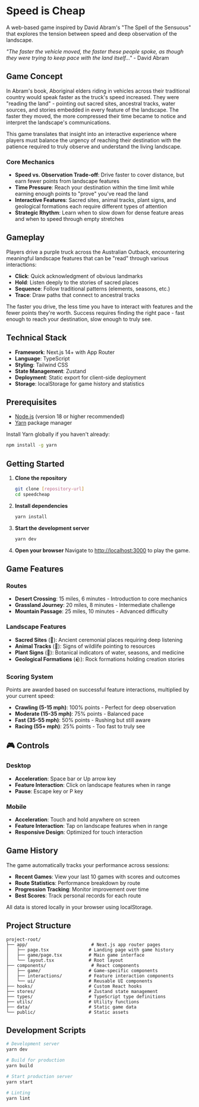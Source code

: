 # Speed is Cheap

A web-based game inspired by David Abram's "The Spell of the Sensuous" that explores the tension between speed and deep observation of the landscape.

*"The faster the vehicle moved, the faster these people spoke, as though they were trying to keep pace with the land itself..."* - David Abram

## Game Concept

In Abram's book, Aboriginal elders riding in vehicles across their traditional country would speak faster as the truck's speed increased. They were "reading the land" - pointing out sacred sites, ancestral tracks, water sources, and stories embedded in every feature of the landscape. The faster they moved, the more compressed their time became to notice and interpret the landscape's communications.

This game translates that insight into an interactive experience where players must balance the urgency of reaching their destination with the patience required to truly observe and understand the living landscape.

### Core Mechanics

- **Speed vs. Observation Trade-off**: Drive faster to cover distance, but earn fewer points from landscape features
- **Time Pressure**: Reach your destination within the time limit while earning enough points to "prove" you've read the land
- **Interactive Features**: Sacred sites, animal tracks, plant signs, and geological formations each require different types of attention
- **Strategic Rhythm**: Learn when to slow down for dense feature areas and when to speed through empty stretches

## Gameplay

Players drive a purple truck across the Australian Outback, encountering meaningful landscape features that can be "read" through various interactions:

- **Click**: Quick acknowledgment of obvious landmarks
- **Hold**: Listen deeply to the stories of sacred places
- **Sequence**: Follow traditional patterns (elements, seasons, etc.)
- **Trace**: Draw paths that connect to ancestral tracks

The faster you drive, the less time you have to interact with features and the fewer points they're worth. Success requires finding the right pace - fast enough to reach your destination, slow enough to truly see.

## Technical Stack

- **Framework**: Next.js 14+ with App Router
- **Language**: TypeScript
- **Styling**: Tailwind CSS
- **State Management**: Zustand
- **Deployment**: Static export for client-side deployment
- **Storage**: localStorage for game history and statistics

## Prerequisites

- [Node.js](https://nodejs.org/) (version 18 or higher recommended)
- [Yarn](https://yarnpkg.com/) package manager

Install Yarn globally if you haven't already:

```bash
npm install -g yarn
```

## Getting Started

1. **Clone the repository**

   ```bash
   git clone [repository-url]
   cd speedcheap
   ```

2. **Install dependencies**

   ```bash
   yarn install
   ```

3. **Start the development server**

   ```bash
   yarn dev
   ```

4. **Open your browser**
   Navigate to [http://localhost:3000](http://localhost:3000) to play the game.

## Game Features

### Routes

- **Desert Crossing**: 15 miles, 6 minutes - Introduction to core mechanics
- **Grassland Journey**: 20 miles, 8 minutes - Intermediate challenge
- **Mountain Passage**: 25 miles, 10 minutes - Advanced difficulty

### Landscape Features

- **Sacred Sites** (🗿): Ancient ceremonial places requiring deep listening
- **Animal Tracks** (🦘): Signs of wildlife pointing to resources
- **Plant Signs** (🌿): Botanical indicators of water, seasons, and medicine
- **Geological Formations** (🪨): Rock formations holding creation stories

### Scoring System

Points are awarded based on successful feature interactions, multiplied by your current speed:

- **Crawling (5-15 mph)**: 100% points - Perfect for deep observation
- **Moderate (15-35 mph)**: 75% points - Balanced pace
- **Fast (35-55 mph)**: 50% points - Rushing but still aware
- **Racing (55+ mph)**: 25% points - Too fast to truly see

## 🎮 Controls

### Desktop

- **Acceleration**: Space bar or Up arrow key
- **Feature Interaction**: Click on landscape features when in range
- **Pause**: Escape key or P key

### Mobile

- **Acceleration**: Touch and hold anywhere on screen
- **Feature Interaction**: Tap on landscape features when in range
- **Responsive Design**: Optimized for touch interaction

## Game History

The game automatically tracks your performance across sessions:

- **Recent Games**: View your last 10 games with scores and outcomes
- **Route Statistics**: Performance breakdown by route
- **Progression Tracking**: Monitor improvement over time
- **Best Scores**: Track personal records for each route

All data is stored locally in your browser using localStorage.

## Project Structure

```
project-root/
├── app/                        # Next.js app router pages
│   ├── page.tsx               # Landing page with game history
│   ├── game/page.tsx          # Main game interface
│   └── layout.tsx             # Root layout
├── components/                 # React components
│   ├── game/                  # Game-specific components
│   ├── interactions/          # Feature interaction components
│   └── ui/                    # Reusable UI components
├── hooks/                     # Custom React hooks
├── stores/                    # Zustand state management
├── types/                     # TypeScript type definitions
├── utils/                     # Utility functions
├── data/                      # Static game data
└── public/                    # Static assets
```

## Development Scripts

```bash
# Development server
yarn dev

# Build for production
yarn build

# Start production server
yarn start

# Linting
yarn lint
```
